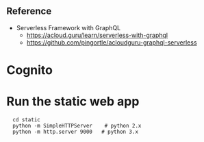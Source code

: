
## Reference
- Serverless Framework with GraphQL
  - https://acloud.guru/learn/serverless-with-graphql
  - https://github.com/pingortle/acloudguru-graphql-serverless  

# Cognito



# Run the static web app
```
  cd static
  python -m SimpleHTTPServer    # python 2.x
  python -m http.server 9000   # python 3.x
```
